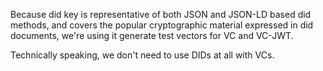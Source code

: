 Because did key is representative of both JSON and JSON-LD based did methods, and covers the popular cryptographic material expressed in did documents, we're using it generate test vectors for VC and VC-JWT.

Technically speaking, we don't need to use DIDs at all with VCs.

